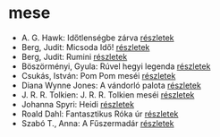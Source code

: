 # mese

- A. G. Hawk: Időtlenségbe zárva [részletek](_details/%7Bopf.creator%7D.md#id_949)
- Berg, Judit: Micsoda Idő! [részletek](_details/%7Bopf.creator%7D.md#id_479)
- Berg, Judit: Rumini [részletek](_details/%7Bopf.creator%7D.md#id_467)
- Böszörményi, Gyula: Rúvel hegyi legenda [részletek](_details/%7Bopf.creator%7D.md#id_1589)
- Csukás, István: Pom Pom meséi [részletek](_details/%7Bopf.creator%7D.md#id_799)
- Diana Wynne Jones: A vándorló palota [részletek](_details/%7Bopf.creator%7D.md#id_1413)
- J. R. R. Tolkien: J. R. R. Tolkien meséi [részletek](_details/%7Bopf.creator%7D.md#id_62)
- Johanna Spyri: Heidi [részletek](_details/%7Bopf.creator%7D.md#id_983)
- Roald Dahl: Fantasztikus Róka úr [részletek](_details/%7Bopf.creator%7D.md#id_1601)
- Szabó T., Anna: A Fűszermadár [részletek](_details/%7Bopf.creator%7D.md#id_1238)
